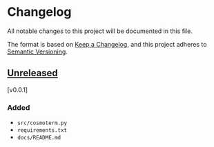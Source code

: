 # Changelog

All notable changes to this project will be documented in this file.

The format is based on [Keep a Changelog](https://keepachangelog.com/en/1.0.0/),
and this project adheres to [Semantic Versioning](https://semver.org/spec/v2.0.0.html).

## [Unreleased]

[v0.0.1]
### Added

- `src/cosmoterm.py`
- `requirements.txt`
-  `docs/README.md`

[unreleased]: https://github.com/olivierlacan/keep-a-changelog/compare/v1.1.1...HEAD
[0.0.1]: https://github.com/IvanIsak2000/cosmoterm/releases/tag/v0.0.1
